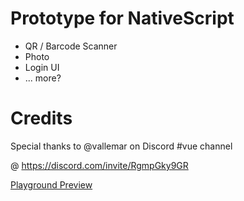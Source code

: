# Prototype for NativeScript

- QR / Barcode Scanner
- Photo
- Login UI
- ... more?

# Credits

Special thanks to @vallemar on Discord #vue channel

@ https://discord.com/invite/RgmpGky9GR

[Playground Preview](https://stackblitz.com/edit/nativescript-stackblitz-templates-hrz75q)
